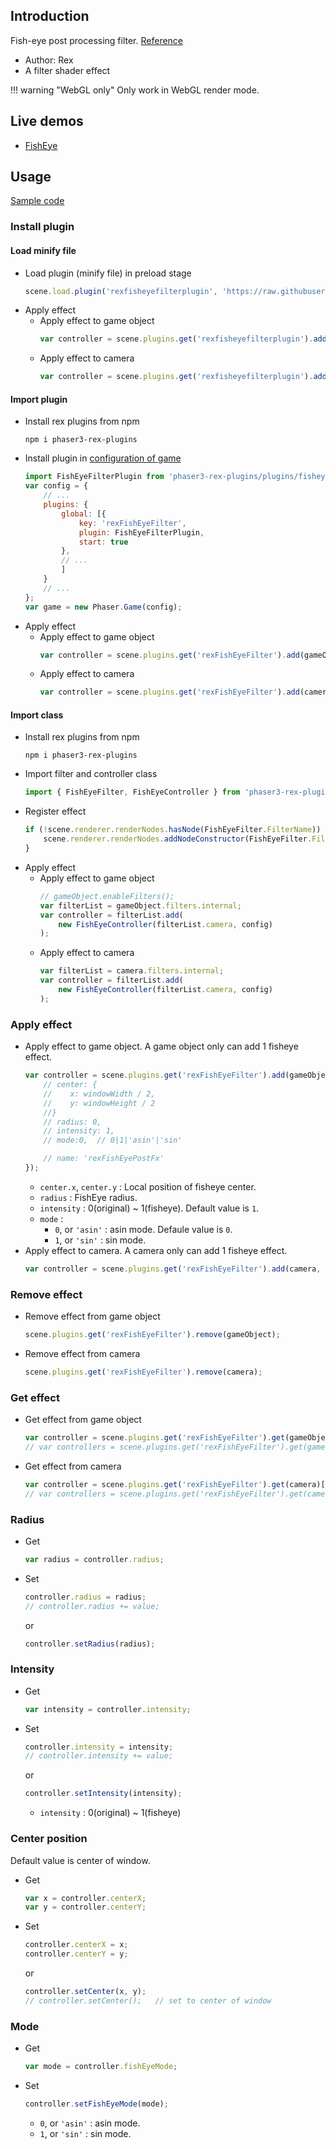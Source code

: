 ## Introduction

Fish-eye post processing filter. [Reference](https://www.geeks3d.com/20140213/glsl-shader-library-fish-eye-and-dome-and-barrel-distortion-post-processing-filters/6/)

- Author: Rex
- A filter shader effect

!!! warning "WebGL only"
    Only work in WebGL render mode.

## Live demos

- [FishEye](https://codepen.io/rexrainbow/pen/mdmgLZY)

## Usage

[Sample code](https://github.com/rexrainbow/phaser3-rex-notes/tree/master/examples/shader-fisheye)

### Install plugin

#### Load minify file

- Load plugin (minify file) in preload stage
    ```javascript
    scene.load.plugin('rexfisheyefilterplugin', 'https://raw.githubusercontent.com/rexrainbow/phaser3-rex-notes/master/dist/rexfisheyefilterplugin.min.js', true);
    ```
- Apply effect
    - Apply effect to game object
        ```javascript
        var controller = scene.plugins.get('rexfisheyefilterplugin').add(gameObject, config);
        ```
    - Apply effect to camera
        ```javascript
        var controller = scene.plugins.get('rexfisheyefilterplugin').add(camera, config);
        ```

#### Import plugin

- Install rex plugins from npm
    ```
    npm i phaser3-rex-plugins
    ```
- Install plugin in [configuration of game](game.md#configuration)
    ```javascript
    import FishEyeFilterPlugin from 'phaser3-rex-plugins/plugins/fisheyefilter-plugin.js';
    var config = {
        // ...
        plugins: {
            global: [{
                key: 'rexFishEyeFilter',
                plugin: FishEyeFilterPlugin,
                start: true
            },
            // ...
            ]
        }
        // ...
    };
    var game = new Phaser.Game(config);
    ```
- Apply effect
    - Apply effect to game object
        ```javascript
        var controller = scene.plugins.get('rexFishEyeFilter').add(gameObject, config);
        ```
    - Apply effect to camera
        ```javascript
        var controller = scene.plugins.get('rexFishEyeFilter').add(camera, config);
        ```

#### Import class

- Install rex plugins from npm
    ```
    npm i phaser3-rex-plugins
    ```
- Import filter and controller class
    ```javascript
    import { FishEyeFilter, FishEyeController } from 'phaser3-rex-plugins/plugins/fisheyefilter.js';
    ```
- Register effect
    ```js
    if (!scene.renderer.renderNodes.hasNode(FishEyeFilter.FilterName)) {
        scene.renderer.renderNodes.addNodeConstructor(FishEyeFilter.FilterName, FishEyeFilter);
    }
    ```
- Apply effect
    - Apply effect to game object
        ```javascript
        // gameObject.enableFilters();
        var filterList = gameObject.filters.internal;
        var controller = filterList.add(
            new FishEyeController(filterList.camera, config)
        );
        ```
    - Apply effect to camera
        ```javascript
        var filterList = camera.filters.internal;
        var controller = filterList.add(
            new FishEyeController(filterList.camera, config)
        );
        ```

### Apply effect

- Apply effect to game object. A game object only can add 1 fisheye effect.
    ```javascript
    var controller = scene.plugins.get('rexFishEyeFilter').add(gameObject, {
        // center: {
        //    x: windowWidth / 2,
        //    y: windowHeight / 2
        //}
        // radius: 0,
        // intensity: 1,
        // mode:0,  // 0|1|'asin'|'sin'

        // name: 'rexFishEyePostFx'
    });
    ```
    - `center.x`, `center.y` : Local position of fisheye center.
    - `radius` : FishEye radius.
    - `intensity` : 0(original) ~ 1(fisheye). Default value is `1`.
    - `mode` : 
        - `0`, or `'asin'` : asin mode. Defaule value is `0`.
        - `1`, or `'sin'` : sin mode.
- Apply effect to camera. A camera only can add 1 fisheye effect.
    ```javascript
    var controller = scene.plugins.get('rexFishEyeFilter').add(camera, config);
    ```

### Remove effect

- Remove effect from game object
    ```javascript
    scene.plugins.get('rexFishEyeFilter').remove(gameObject);
    ```
- Remove effect from camera
    ```javascript
    scene.plugins.get('rexFishEyeFilter').remove(camera);
    ```

### Get effect

- Get effect from game object
    ```javascript
    var controller = scene.plugins.get('rexFishEyeFilter').get(gameObject)[0];
    // var controllers = scene.plugins.get('rexFishEyeFilter').get(gameObject);
    ```
- Get effect from camera
    ```javascript
    var controller = scene.plugins.get('rexFishEyeFilter').get(camera)[0];
    // var controllers = scene.plugins.get('rexFishEyeFilter').get(camera);
    ```

### Radius

- Get
    ```javascript
    var radius = controller.radius;
    ```
- Set
    ```javascript
    controller.radius = radius;
    // controller.radius += value;
    ```
    or
    ```javascript
    controller.setRadius(radius);
    ```

### Intensity

- Get
    ```javascript
    var intensity = controller.intensity;
    ```
- Set
    ```javascript
    controller.intensity = intensity;
    // controller.intensity += value;
    ```
    or
    ```javascript
    controller.setIntensity(intensity);
    ```
    - `intensity` : 0(original) ~ 1(fisheye)

### Center position

Default value is center of window.

- Get
    ```javascript
    var x = controller.centerX;
    var y = controller.centerY;
    ```
- Set
    ```javascript
    controller.centerX = x;
    controller.centerY = y;
    ```
    or
    ```javascript
    controller.setCenter(x, y);
    // controller.setCenter();   // set to center of window
    ```

### Mode

- Get
    ```javascript
    var mode = controller.fishEyeMode;
    ```
- Set
    ```javascript
    controller.setFishEyeMode(mode);
    ```
    - `0`, or `'asin'` : asin mode.
    - `1`, or `'sin'` : sin mode.
